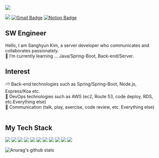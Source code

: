 <img src="https://capsule-render.vercel.app/api?type=Wave&color=auto&height=300&section=header&text=Kim Sanghyeon&fontSize=90"/><br/>

<a href="https://hits.seeyoufarm.com"><img src="https://hits.seeyoufarm.com/api/count/incr/badge.svg?url=https%3A%2F%2Fgithub.com%2Fksh030506&count_bg=%2379C83D&title_bg=%23555555&icon=&icon_color=%23E7E7E7&title=hits&edge_flat=false"/></a>
[![Gmail Badge](https://img.shields.io/badge/Gmail-d14836?style=flat-square&logo=Gmail&logoColor=white&link=llmm030506@gmail.com)](llmm030506@gmail.com) 
[![Notion Badge](http://img.shields.io/badge/Notion%20blog-black?style=flat-square&logo=Notion&link=https://www.notion.so/Kim-Sanghyeon-14a971a3d2a9477c9719d685e2463e73)](https://www.notion.so/Kim-Sanghyeon-14a971a3d2a9477c9719d685e2463e73) 


## SW Engineer
Hello, I am Sanghyun Kim, a server developer who communicates and collaborates passionately.<br/>
🌱 I’m currently learning ... Java/Spring-Boot, Back-end/Server.<br/>

## Interest
⛅ Back-end technologies such as Spring/Spring-Boot, Node.js, Express/Koa etc.<br/>
💼 DevOps technologies such as AWS (ec2, Route 53, code deploy, RDS, etc.Everything else)<br/>
👬 Communication (talk, play, exercise, code review, etc. Everything else)<br/><br/>

## My Tech Stack
<img src="https://img.shields.io/badge/C-A8B9CC?style=flat-square&logo=C&logoColor=white"/></a> 
<img src="https://img.shields.io/badge/Java-007396?style=flat-square&logo=Java&logoColor=white"/></a> 
<img src="https://img.shields.io/badge/Python-3766AB?style=flat-square&logo=Python&logoColor=white"/></a> 
<img src="https://img.shields.io/badge/JavaScript-F7DF1E?style=flat-square&logo=JavaScript&logoColor=white"/></a> 
<img src="https://img.shields.io/badge/Node-339933?style=flat-square&logo=Node.js&logoColor=white"/></a> 
<img src="https://img.shields.io/badge/Spring-6DB33f?style=flat-square&logo=Spring&logoColor=white"/></a> 
<img src="https://img.shields.io/badge/Django-092E20?style=flat-square&logo=Django&logoColor=white"/></a> 
<img src="https://img.shields.io/badge/MySQL-4479A1?style=flat-square&logo=MySQL&logoColor=white"/></a> 
<img src="https://img.shields.io/badge/Oracle-F80000?style=flat-square&logo=Oracle&logoColor=white"/></a> 
<img src="https://img.shields.io/badge/GitHub-181717?style=flat-square&logo=GitHub&logoColor=white"/></a> 
<img src="https://img.shields.io/badge/AWS-232F3E?style=flat-square&logo=Amazon&logoColor=white"/></a> 


![Anurag's github stats](https://github-readme-stats.vercel.app/api?username=ksh030506&show_icons=true)<br/>

